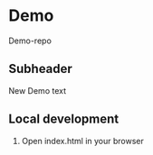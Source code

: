 # Demo
Demo-repo

## Subheader

New Demo text

## Local development

1. Open index.html in your browser